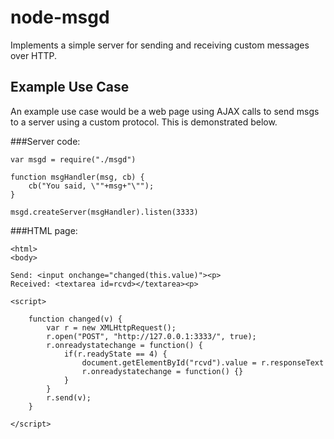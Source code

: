 
# node-msgd

Implements a simple server for sending and receiving custom messages over HTTP.


## Example Use Case

An example use case would be a web page using AJAX calls to send msgs to a
server using a custom protocol.
This is demonstrated below.

###Server code:

	var msgd = require("./msgd")

	function msgHandler(msg, cb) {
		cb("You said, \""+msg+"\"");
	}

	msgd.createServer(msgHandler).listen(3333)


###HTML page:

	<html>
	<body>

	Send: <input onchange="changed(this.value)"><p>
	Received: <textarea id=rcvd></textarea><p>

	<script>

		function changed(v) {
			var r = new XMLHttpRequest();
			r.open("POST", "http://127.0.0.1:3333/", true);
			r.onreadystatechange = function() {
				if(r.readyState == 4) {
					document.getElementById("rcvd").value = r.responseText
					r.onreadystatechange = function() {}
				}
			}
			r.send(v);
		}

	</script>

